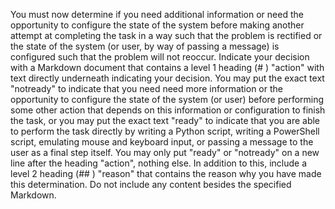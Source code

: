 You must now determine if you need additional information or need the opportunity to configure the state of the system before making another attempt at completing the task in a way such that the problem is rectified or the state of the system (or user, by way of passing a message) is configured such that the problem will not reoccur. Indicate your decision with a Markdown document that contains a level 1 heading (# ) "action" with text directly underneath indicating your decision. You may put the exact text "notready" to indicate that you need need more information or the opportunity to configure the state of the system (or user) before performing some other action that depends on this information or configuration to finish the task, or you may put the exact text "ready" to indicate that you are able to perform the task directly by writing a Python script, writing a PowerShell script, emulating mouse and keyboard input, or passing a message to the user as a final step itself. You may only put "ready" or "notready" on a new line after the heading "action", nothing else. In addition to this, include a level 2 heading (## ) "reason" that contains the reason why you have made this determination. Do not include any content besides the specified Markdown.